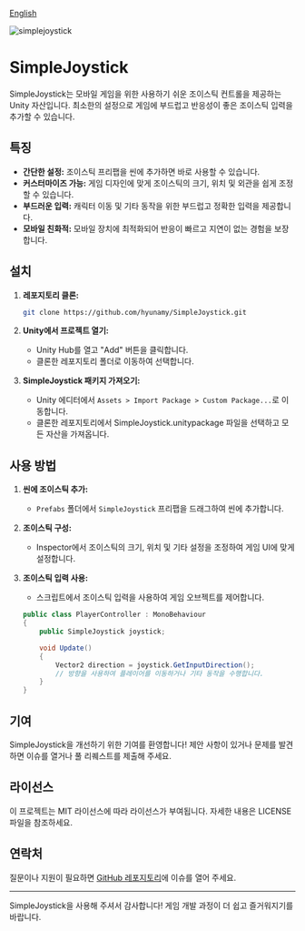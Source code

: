 [English](./Readme.md)


![simplejoystick](https://github.com/hyunamy/SimpleJoystick/assets/16355956/8d566ef7-7f3f-4f04-9908-d598a5b9f264)

# SimpleJoystick

SimpleJoystick는 모바일 게임을 위한 사용하기 쉬운 조이스틱 컨트롤을 제공하는 Unity 자산입니다. 최소한의 설정으로 게임에 부드럽고 반응성이 좋은 조이스틱 입력을 추가할 수 있습니다.

## 특징
- **간단한 설정:** 조이스틱 프리팹을 씬에 추가하면 바로 사용할 수 있습니다.
- **커스터마이즈 가능:** 게임 디자인에 맞게 조이스틱의 크기, 위치 및 외관을 쉽게 조정할 수 있습니다.
- **부드러운 입력:** 캐릭터 이동 및 기타 동작을 위한 부드럽고 정확한 입력을 제공합니다.
- **모바일 친화적:** 모바일 장치에 최적화되어 반응이 빠르고 지연이 없는 경험을 보장합니다.

## 설치
1. **레포지토리 클론:**
    ```bash
    git clone https://github.com/hyunamy/SimpleJoystick.git
    ```
2. **Unity에서 프로젝트 열기:**
    - Unity Hub를 열고 "Add" 버튼을 클릭합니다.
    - 클론한 레포지토리 폴더로 이동하여 선택합니다.

3. **SimpleJoystick 패키지 가져오기:**
    - Unity 에디터에서 `Assets > Import Package > Custom Package...`로 이동합니다.
    - 클론한 레포지토리에서 SimpleJoystick.unitypackage 파일을 선택하고 모든 자산을 가져옵니다.

## 사용 방법
1. **씬에 조이스틱 추가:**
    - `Prefabs` 폴더에서 `SimpleJoystick` 프리팹을 드래그하여 씬에 추가합니다.

2. **조이스틱 구성:**
    - Inspector에서 조이스틱의 크기, 위치 및 기타 설정을 조정하여 게임 UI에 맞게 설정합니다.

3. **조이스틱 입력 사용:**
    - 스크립트에서 조이스틱 입력을 사용하여 게임 오브젝트를 제어합니다.
    ```csharp
    public class PlayerController : MonoBehaviour
    {
        public SimpleJoystick joystick;

        void Update()
        {
            Vector2 direction = joystick.GetInputDirection();
            // 방향을 사용하여 플레이어를 이동하거나 기타 동작을 수행합니다.
        }
    }
    ```

## 기여
SimpleJoystick을 개선하기 위한 기여를 환영합니다! 제안 사항이 있거나 문제를 발견하면 이슈를 열거나 풀 리퀘스트를 제출해 주세요.

## 라이선스
이 프로젝트는 MIT 라이선스에 따라 라이선스가 부여됩니다. 자세한 내용은 LICENSE 파일을 참조하세요.

## 연락처
질문이나 지원이 필요하면 [GitHub 레포지토리](https://github.com/hyunamy/SimpleJoystick)에 이슈를 열어 주세요.

---

SimpleJoystick을 사용해 주셔서 감사합니다! 게임 개발 과정이 더 쉽고 즐거워지기를 바랍니다.

